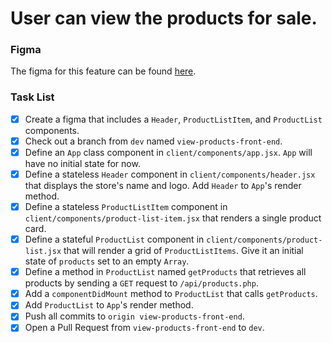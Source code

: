 # User can view the products for sale.

### Figma

The figma for this feature can be found [here](https://www.figma.com/file/BKByCT0h5swDTLY1XHGibRRr/wicked-sales?node-id=0%3A1).

### Task List

- [x] Create a figma that includes a `Header`, `ProductListItem`, and `ProductList` components.
- [x] Check out a branch from `dev` named `view-products-front-end`.
- [x] Define an `App` class component in `client/components/app.jsx`. `App` will have no initial state for now.
- [x] Define a stateless `Header` component in `client/components/header.jsx` that displays the store's name and logo. Add `Header` to `App`'s render method.
- [x] Define a stateless `ProductListItem` component in `client/components/product-list-item.jsx` that renders a single product card.
- [x] Define a stateful `ProductList` component in `client/components/product-list.jsx` that will render a grid of `ProductListItems`. Give it an initial state of `products` set to an empty `Array`.
- [X] Define a method in `ProductList` named `getProducts` that retrieves all products by sending a `GET` request to `/api/products.php`.
- [x] Add a `componentDidMount` method to `ProductList` that calls `getProducts`.
- [x] Add `ProductList` to `App`'s render method.
- [x] Push all commits to `origin view-products-front-end`.
- [x] Open a Pull Request from `view-products-front-end` to `dev`.
